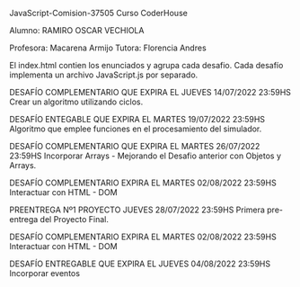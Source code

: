JavaScript-Comision-37505
Curso CoderHouse

Alumno: RAMIRO OSCAR VECHIOLA

Profesora: Macarena Armijo
Tutora: Florencia Andres

El index.html contien los enunciados y agrupa cada desafio.
Cada desafío implementa un archivo JavaScript.js por separado.


DESAFÍO COMPLEMENTARIO QUE EXPIRA EL JUEVES 14/07/2022 23:59HS
Crear un algoritmo utilizando ciclos.


DESAFÍO ENTEGABLE QUE EXPIRA EL MARTES 19/07/2022 23:59HS
Algoritmo que emplee funciones en el procesamiento del simulador.


DESAFÍO COMPLEMENTARIO QUE EXPIRA EL MARTES 26/07/2022 23:59HS
Incorporar Arrays - Mejorando el Desafio anterior con Objetos y Arrays.


DESAFÍO COMPLEMENTARIO EXPIRA EL MARTES 02/08/2022 23:59HS
Interactuar con HTML - DOM


PREENTREGA Nº1 PROYECTO JUEVES 28/07/2022 23:59HS
Primera pre-entrega del Proyecto Final.


DESAFÍO COMPLEMENTARIO EXPIRA EL MARTES 02/08/2022 23:59HS
Interactuar con HTML - DOM


DESAFÍO ENTREGABLE QUE EXPIRA EL JUEVES 04/08/2022 23:59HS
Incorporar eventos


